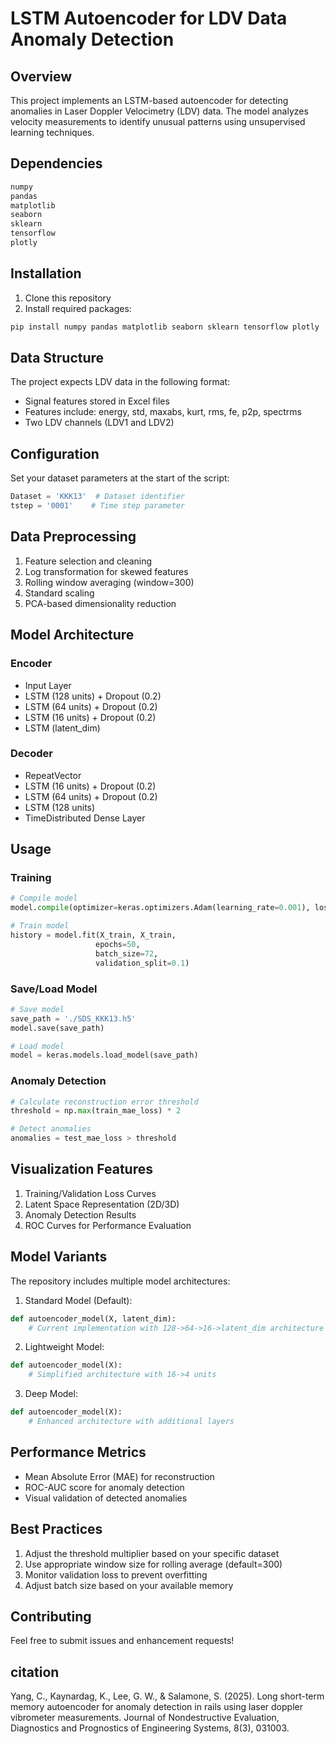 # LSTM Autoencoder for LDV Data Anomaly Detection

## Overview
This project implements an LSTM-based autoencoder for detecting anomalies in Laser Doppler Velocimetry (LDV) data. The model analyzes velocity measurements to identify unusual patterns using unsupervised learning techniques.

## Dependencies
```python
numpy
pandas
matplotlib
seaborn
sklearn
tensorflow
plotly
```

## Installation
1. Clone this repository
2. Install required packages:
```bash
pip install numpy pandas matplotlib seaborn sklearn tensorflow plotly
```

## Data Structure
The project expects LDV data in the following format:
- Signal features stored in Excel files
- Features include: energy, std, maxabs, kurt, rms, fe, p2p, spectrms
- Two LDV channels (LDV1 and LDV2)

## Configuration
Set your dataset parameters at the start of the script:
```python
Dataset = 'KKK13'  # Dataset identifier
tstep = '0001'    # Time step parameter
```

## Data Preprocessing
1. Feature selection and cleaning
2. Log transformation for skewed features
3. Rolling window averaging (window=300)
4. Standard scaling
5. PCA-based dimensionality reduction

## Model Architecture
### Encoder
- Input Layer
- LSTM (128 units) + Dropout (0.2)
- LSTM (64 units) + Dropout (0.2)
- LSTM (16 units) + Dropout (0.2)
- LSTM (latent_dim)

### Decoder
- RepeatVector
- LSTM (16 units) + Dropout (0.2)
- LSTM (64 units) + Dropout (0.2)
- LSTM (128 units)
- TimeDistributed Dense Layer

## Usage

### Training
```python
# Compile model
model.compile(optimizer=keras.optimizers.Adam(learning_rate=0.001), loss="mae")

# Train model
history = model.fit(X_train, X_train, 
                   epochs=50, 
                   batch_size=72, 
                   validation_split=0.1)
```

### Save/Load Model
```python
# Save model
save_path = './SDS_KKK13.h5'
model.save(save_path)

# Load model
model = keras.models.load_model(save_path)
```

### Anomaly Detection
```python
# Calculate reconstruction error threshold
threshold = np.max(train_mae_loss) * 2

# Detect anomalies
anomalies = test_mae_loss > threshold
```

## Visualization Features
1. Training/Validation Loss Curves
2. Latent Space Representation (2D/3D)
3. Anomaly Detection Results
4. ROC Curves for Performance Evaluation

## Model Variants
The repository includes multiple model architectures:

1. Standard Model (Default):
```python
def autoencoder_model(X, latent_dim):
    # Current implementation with 128->64->16->latent_dim architecture
```

2. Lightweight Model:
```python
def autoencoder_model(X):
    # Simplified architecture with 16->4 units
```

3. Deep Model:
```python
def autoencoder_model(X):
    # Enhanced architecture with additional layers
```

## Performance Metrics
- Mean Absolute Error (MAE) for reconstruction
- ROC-AUC score for anomaly detection
- Visual validation of detected anomalies

## Best Practices
1. Adjust the threshold multiplier based on your specific dataset
2. Use appropriate window size for rolling average (default=300)
3. Monitor validation loss to prevent overfitting
4. Adjust batch size based on your available memory

## Contributing
Feel free to submit issues and enhancement requests!


## citation
Yang, C., Kaynardag, K., Lee, G. W., & Salamone, S. (2025). Long short-term memory autoencoder for anomaly detection in rails using laser doppler vibrometer measurements. Journal of Nondestructive Evaluation, Diagnostics and Prognostics of Engineering Systems, 8(3), 031003.
